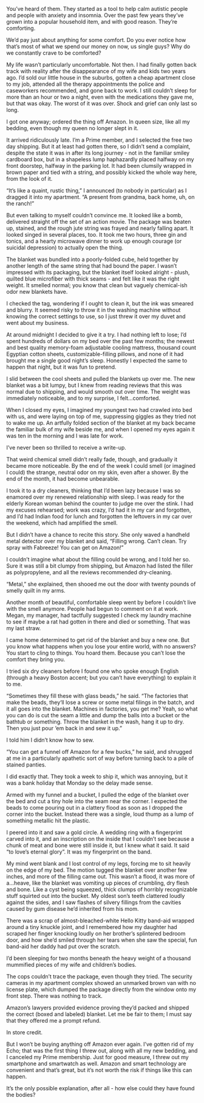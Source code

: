 You’ve heard of them. They started as a tool to help calm autistic people and people with anxiety and insomnia. Over the past few years they’ve grown into a popular household item, and with good reason. They’re comforting. 

We’d pay just about anything for some comfort. Do you ever notice how that’s most of what we spend our money on now, us single guys? Why do we constantly crave to be comforted?

My life wasn’t particularly uncomfortable. Not then. I had finally gotten back track with reality after the disappearance of my wife and kids two years ago. I’d sold our little house in the suburbs, gotten a cheap apartment close to my job, attended all the therapy appointments the police and caseworkers recommended, and gone back to work. I still couldn’t sleep for more than an hour or two a night, even with the medications they gave me, but that was okay. The worst of it was over. Shock and grief can only last so long. 

I got one anyway; ordered the thing off Amazon. In queen size, like all my bedding, even though my queen no longer slept in it. 

It arrived ridiculously late. I’m a Prime member, and I selected the free two day shipping. But it at least had gotten there, so I didn’t send a complaint, despite the state it was in after its long journey - not in the familiar smiley cardboard box, but in a shapeless lump haphazardly placed halfway on my front doorstep, halfway in the parking lot. It had been clumsily wrapped in brown paper and tied with a string, and possibly kicked the whole way here, from the look of it. 

“It’s like a quaint, rustic thing,” I announced (to nobody in particular) as I dragged it into my apartment. “A present from grandma, back home, uh, on the ranch!” 

But even talking to myself couldn’t convince me. It looked like a bomb, delivered straight off the set of an action movie. The package was beaten up, stained, and the rough jute string was frayed and nearly falling apart. It looked singed in several places, too. It took me two hours, three gin and tonics, and a hearty microwave dinner to work up enough courage (or suicidal depression) to actually open the thing. 

The blanket was bundled into a poorly-folded cube, held together by another length of the same string that had bound the paper. I wasn’t impressed with its packaging, but the blanket itself looked alright - plush, quilted blue microfiber with thick seams - and felt like it was the right weight. It smelled normal; you know that clean but vaguely chemical-ish odor new blankets have. 

I checked the tag, wondering if I ought to clean it, but the ink was smeared and blurry. It seemed risky to throw it in the washing machine without knowing the correct settings to use, so I just threw it over my duvet and went about my business. 

At around midnight I decided to give it a try. I had nothing left to lose; I’d spent hundreds of dollars on my bed over the past few months; the newest and best quality memory-foam adjustable cooling mattress, thousand count Egyptian cotton sheets, customizable-filling pillows, and none of it had brought me a single good night’s sleep. Honestly I expected the same to happen that night, but it was fun to pretend. 

I slid between the cool sheets and pulled the blankets up over me. The new blanket was a bit lumpy, but I knew from reading reviews that this was normal due to shipping, and would smooth out over time. The weight was immediately noticeable, and to my surprise, I felt...comforted. 

When I closed my eyes, I imagined my youngest two had crawled into bed with us, and were laying on top of me, suppressing giggles as they tried not to wake me up. An artfully folded section of the blanket at my back became the familiar bulk of my wife beside me, and when I opened my eyes again it was ten in the morning and I was late for work. 

I’ve never been so thrilled to receive a write-up. 

That weird chemical smell didn’t really fade, though, and gradually it became more noticeable. By the end of the week I could smell (or imagined I could) the strange, neutral odor on my skin, even after a shower. By the end of the month, it had become unbearable. 

I took it to a dry cleaners, thinking that I’d been lazy because I was so enamored over my renewed relationship with sleep. I was ready for the elderly Korean woman behind the counter to judge me over the stink. I had my excuses rehearsed; work was crazy, I’d had it in my car and forgotten, and I’d had Indian food for lunch and forgotten the leftovers in my car over the weekend, which had amplified the smell. 

But I didn’t have a chance to recite this story. She only waved a handheld metal detector over my blanket and said, “Filling wrong. Can’t clean. Try spray with Fabreeze! You can get on Amazon!”

I couldn’t imagine what about the filling could be wrong, and I told her so. Sure it was still a bit clumpy from shipping, but Amazon had listed the filler as polypropylene, and all the reviews recommended dry-cleaning. 

“Metal,” she explained, then shooed me out the door with twenty pounds of smelly quilt in my arms. 

Another month of beautiful, comfortable sleep went by before I couldn’t live with the smell anymore. People had begun to comment on it at work. Megan, my manager, had tactfully suggested I check my laundry machine to see if maybe a rat had gotten in there and died or something. That was my last straw. 

I came home determined to get rid of the blanket and buy a new one. But you know what happens when you lose your entire world, with no answers? You start to cling to things. You hoard them. Because you can’t lose the comfort they bring you. 

I tried six dry cleaners before I found one who spoke enough English (through a heavy Boston accent; but you can’t have everything) to explain it to me. 

“Sometimes they fill these with glass beads,” he said. “The factories that make the beads, they‘ll lose a screw or some metal filings in the batch, and it all goes into the blanket. Machines in factories, you get me? Yeah, so what you can do is cut the seam a little and dump the balls into a bucket or the bathtub or something. Throw the blanket in the wash, hang it up to dry. Then you just pour ‘em back in and sew it up.”

I told him I didn’t know how to sew. 

“You can get a funnel off Amazon for a few bucks,” he said, and shrugged at me in a particularly apathetic sort of way before turning back to a pile of stained panties. 

I did exactly that. They took a week to ship it, which was annoying, but it was a bank holiday that Monday so the delay made sense. 

Armed with my funnel and a bucket, I pulled the edge of the blanket over the bed and cut a tiny hole into the seam near the corner. I expected the beads to come pouring out in a clattery flood as soon as I dropped the corner into the bucket. Instead there was a single, loud thump as a lump of something metallic hit the plastic. 

I peered into it and saw a gold circle. A wedding ring with a fingerprint carved into it, and an inscription on the inside that I couldn’t see because a chunk of meat and bone were still inside it, but I knew what it said. It said “to love’s eternal glory”. It was my fingerprint on the band. 

My mind went blank and I lost control of my legs, forcing me to sit heavily on the edge of my bed. The motion tugged the blanket over another few inches, and more of the filling came out. This wasn’t a flood, it was more of a...heave, like the blanket was vomiting up pieces of crumbling, dry flesh and bone. Like a cyst being squeezed, thick clumps of horribly recognizable stuff squirted out into the bucket. My oldest son’s teeth clattered loudly against the sides, and I saw flashes of silvery fillings from the cavities caused by gum disease he’d inherited from his mom. 

There was a scrap of almost-bleached-white Hello Kitty band-aid wrapped around a tiny knuckle joint, and I remembered how my daughter had scraped her finger knocking loudly on her brother’s splintered bedroom door, and how she’d smiled through her tears when she saw the special, fun band-aid her daddy had put over the scratch. 

I’d been sleeping for two months beneath the heavy weight of a thousand mummified pieces of my wife and children’s bodies. 

The cops couldn’t trace the package, even though they tried. The security cameras in my apartment complex showed an unmarked brown van with no license plate, which dumped the package directly from the window onto my front step. There was nothing to track. 

Amazon’s lawyers provided evidence proving they’d packed and shipped the correct (boxed and labeled) blanket. Let me be fair to them; I must say that they offered me a prompt refund. 

In store credit. 

But I won’t be buying anything off Amazon ever again. I’ve gotten rid of my Echo; that was the first thing I threw out, along with all my new bedding, and I canceled my Prime membership. Just for good measure, I threw out my smartphone and smartwatch as well. Amazon and smart technology are convenient and that’s great, but it’s not worth the risk if things like this can happen. 

It’s the only possible explanation, after all - how else could they have found the bodies?